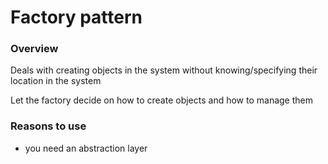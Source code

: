 Factory pattern
=================

### Overview

Deals with creating objects in the system without knowing/specifying their location in the system

Let the factory decide on how to create objects and how to manage them

### Reasons to use

- you need an abstraction layer
